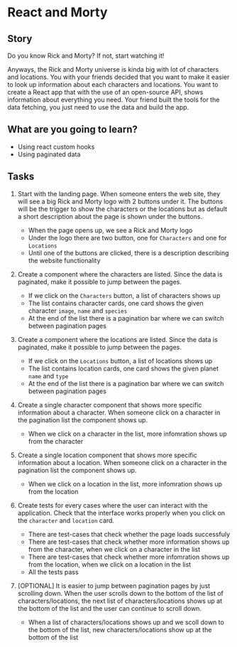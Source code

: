 # React and Morty

## Story

Do you know Rick and Morty?
If not, start watching it!

Anyways, the Rick and Morty universe is kinda big with lot of characters and locations.
You with your friends decided that you want to make it easier to look up information about each characters and locations.
You want to create a React app that with the use of an open-source API, shows information about everything you need.
Your friend built the tools for the data fetching, you just need to use the data and build the app.

## What are you going to learn?

- Using react custom hooks
- Using paginated data

## Tasks

1. Start with the landing page. When someone enters the web site, they will see a big Rick and Morty logo with 2 buttons under it. The buttons will be the trigger to show the characters or the locations  but as default a short description about the page is shown under the buttons.
    - When the page opens up, we see a Rick and Morty logo
    - Under the logo there are two button, one for `Characters` and one for `Locations`
    - Until one of the buttons are clicked, there is a description describing the website functionality

2. Create a component where the characters are listed. Since the data is paginated, make it possible to jump between the pages.
    - If we click on the `Characters` button, a list of characters shows up
    - The list contains character cards, one card shows the given character `image`, `name` and `species`
    - At the end of the list there is a pagination bar where we can switch between pagination pages

3. Create a component where the locations are listed. Since the data is paginated, make it possible to jump between the pages.
    - If we click on the `Locations` button, a list of locations shows up
    - The list contains location cards, one card shows the given planet `name` and `type`
    - At the end of the list there is a pagination bar where we can switch between pagination pages

4. Create a single character component that shows more specific information about a character. When someone click on a character in the pagination list the component shows up.
    - When we click on a character in the list, more infomration shows up from the character

5. Create a single location component that shows more specific information about a location. When someone click on a character in the pagination list the component shows up.
    - When we click on a location in the list, more infomration shows up from the location

6. Create tests for every cases where the user can interact with the application. Check that the interface works properly when you click on the `character` and `location` card.
    - There are test-cases that check whether the page loads successfuly
    - There are test-cases that check whether more information shows up from the character, when we click on a character in the list
    - There are test-cases that check whether more infomration shows up from the location, when we click on a location in the list
    - All the tests pass

7. [OPTIONAL] It is easier to jump between pagination pages by just scrolling down. When the user scrolls down to the bottom of the list of characters/locations, the next list of characters/locations shows up at the bottom of the list and the user can continue to scroll down.
    - When a list of characters/locations shows up and we scoll down to the bottom of the list, new characters/locations show up at the bottom of the list
